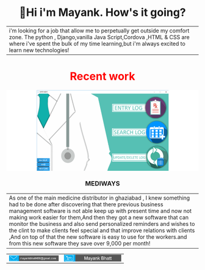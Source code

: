 <h1 align="center">👋Hi i'm Mayank. How's it going?</h1>
<table>
  <tr>
    <td valign="top">
i'm looking for a job that allow me to perpetually get outside my comfort zone. The python , Django,vanilla Java Script,Cordova ,HTML & CSS are where i've spent the bulk of my time learning,but i'm always excited to learn new technologies!
  </td>
</table>
<h1 align="center" style="color:red;">Recent work</h1>
<img align="center" src="https://github.com/Mayank-Bhatt-450/Mayank-Bhatt-450/blob/main/img/Untitled.png">
<h3 align="center">MEDIWAYS</h3>
<table>
  <tr>
    <td>As one of the main medicine distributor in ghaziabad , I knew something had to be done after discovering that there previous business management software is not able keep up with present time and now not making work easier for them,And then they got a new software that can monitor the business and also send personalized reminders and wishes to the clint to make clients feel special and that improve relations with clients ,And on top of that the new software is easy to use for the workers.and from this new software they save over 9,000 per month!
  </td>
</table>
<table align="center">
  <tr>
    <td>
<a href="mailto:mayankbhatt450@gmail.com">
 <img align="left" alt="Gmail" width="130" hight="100" src="https://github.com/Mayank-Bhatt-450/Mayank-Bhatt-450/blob/main/img/mail.png"/>
</a>
    </td>
<td>
<a href="https://www.linkedin.com/in/mayank-bhatt-ba72801b7/">
  <img align="left" alt="Linkedin" width="150" hight="100" src="https://github.com/Mayank-Bhatt-450/Mayank-Bhatt-450/blob/main/img/in.png" />
  </a>
    </td>
    </tr>
</table>
</br>
</br>
</br>
